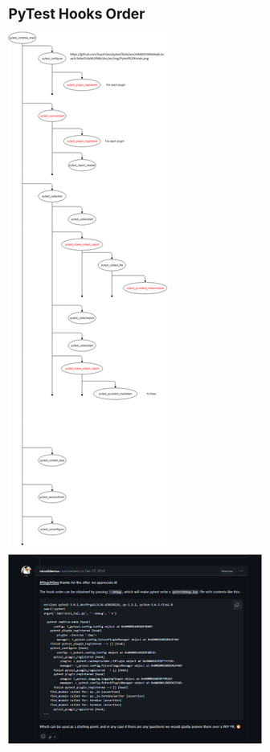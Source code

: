# PyTest Hooks Order
![Flow chart!](../images/pytest-hooks.png "PyTest Hooks")

![--debug!](../images/pytest-hooks--debug.png "PyTest Hooks")
